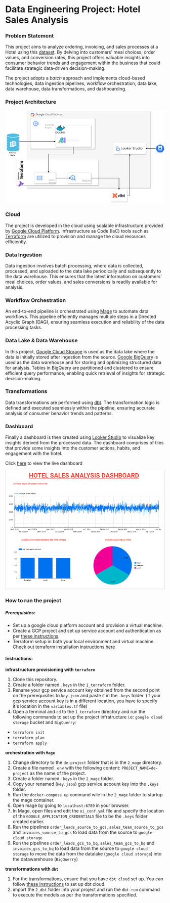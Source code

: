 # Data Engineering Project: Hotel Sales Analysis


### Problem Statement
This project aims to analyze ordering, invoicing, and sales processes at a Hotel using this [dataset](https://zenodo.org/records/4092667#.Y8OsBtJBwUE). By delving into customers' meal choices, order values, and conversion rates, this project offers valuable insights into consumer behavior trends and engagement within the business that could facilitate strategic data-driven decision-making. 

The project adopts a *batch* approach and implements cloud-based technologies, data ingestion pipelines, workflow orchestration, data lake, data warehouse, data transformations, and dashboarding.

### Project Architecture

![architecture](./images/architecture.png)


### Cloud
The project is developed in the cloud using scalable infrastructure provided by [Google Cloud Platform](https://cloud.google.com/). Infrastructure as Code (IaC) tools such as [Terraform](https://www.terraform.io/) are utilized to provision and manage the cloud resources efficiently.

### Data Ingestion
Data ingestion involves batch processing, where data is collected, processed, and uploaded to the data lake periodically and subsequently to the data warehouse. This ensures that the latest information on customers' meal choices, order values, and sales conversions is readily available for analysis.

### Workflow Orchestration
An end-to-end pipeline is orchestrated using [Mage](https://www.mage.ai/) to automate data workflows. This pipeline efficiently manages multiple steps in a Directed Acyclic Graph (DAG), ensuring seamless execution and reliability of the data processing tasks.

### Data Lake &  Data Warehouse
In this project, [Google Cloud Storage](https://cloud.google.com/storage) is used as the data lake where the data is initially stored after ingestion from the source. [Google BigQuery](https://cloud.google.com/bigquery) is used as the data warehouse and for storing and optimizing structured data for analysis. Tables in BigQuery are partitioned and clustered to ensure efficient query performance, enabling quick retrieval of insights for strategic decision-making.

### Transformations
Data transformations are performed using [dbt](https://www.getdbt.com/). The transformation logic is defined and executed seamlessly within the pipeline, ensuring accurate analysis of consumer behavior trends and patterns.

### Dashboard

Finally a dashboard is then created using [Looker Studio](https://lookerstudio.google.com/) to visualize key insights derived from the processed data. The dashboard comprises of tiles that provide some insights into the customer actions, habits, and engagement with the hotel.

Click [here](https://lookerstudio.google.com/u/0/reporting/ad8806a1-19bd-4a80-9770-2701f140cecc/page/L7ouD/edit) to view the live dashboard

![architecture](./images/dashboard.png)

### How to run the project

##### Prerequisites: 
* Set up a google cloud platform account and provision a virtual machine.
* Create a GCP project and set up service account and authentication as per [these instructions](https://github.com/DataTalksClub/data-engineering-zoomcamp/blob/main/01-docker-terraform/1_terraform_gcp/2_gcp_overview.md#initial-setup).
* Terraform setup in both your local environment and virtual machine. Check out terraform installation instructions [here](https://developer.hashicorp.com/terraform/tutorials/gcp-get-started/install-cli)

#### Instructions: 

__infrastructure provisioning with `terraform`__  

1. Clone this repository.   
2. Create a folder named `.keys` in the `1_terraform` folder.
3. Rename your gcp service account key obtained from the second point on the prerequisites to `key.json` and paste it in the `.keys` folder. (if your gcp service account key is in a different location, you have to specify it's location in the `variables.tf` file)
4. Open a terminal and `cd` to the `1_terraform` directory and run the following commands to set up the project infratructure i.e: `google cloud storage` bucket and `BigQuerry`: 
* `terraform init`
* `terraform plan`
* `terraform apply`

__orchestration with `Mage`__

1. Change directory to the `de-project` folder that is in the `2_mage` directory.
2. Create a file named `.env` with the following content: `PROJECT_NAME=de-project` as the name of the project.
3. Create a folder named `.keys` in the `2_mage` folder.
4. Copy your renamed (`key.json`) gcp service account key into the `.keys` folder. 
5. Run the `docker-compose up` command wile in the `2_mage` folder to startup the mage container.
6. Open mage by going to `localhost:6789` in your browser.
6. In Mage, open files and edit the `oi_conf.yml` file and specify the location of the `GOOGLE_APPLICATION_CREDENTIALS` file to be the `.keys` folder created earlier. 
7. Run the pipelines `order_leads_source_to_gcs`, `sales_team_sourde_to_gcs` and `invoices_source_to_gcs` to load data from the source to `google cloud storage`
8. Run the pipelines `order_leads_gcs_to_bq`, `sales_team_gcs_to_bq` and `invoices_gcs_to_bq` to load data from the source to `google cloud storage` to move the data from the datalake (`google cloud storage`) into the datawarehouse (`BigQuerry`)

__transformations with `dbt`__

1. For the transformations, ensure that you have `dbt cloud` set up. You can follow [these instructions](https://github.com/DataTalksClub/data-engineering-zoomcamp/blob/main/04-analytics-engineering/dbt_cloud_setup.md) to set up dbt cloud.
2. import the `2_dbt` folder into your project and run the `dbt-run` command to execute the models as per the transformations specified. 

